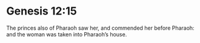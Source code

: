 # Genesis 12:15

The princes also of Pharaoh saw her, and commended her before Pharaoh: and the woman was taken into Pharaoh’s house.